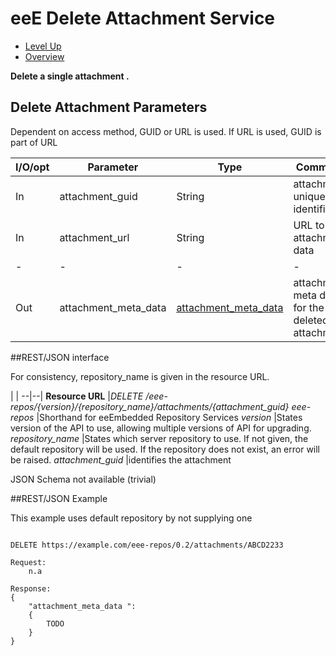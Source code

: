 # eeE Delete Attachment Service #

* [Level Up](../README.md)
* [Overview](./README.md)

**Delete a single attachment .**

## Delete Attachment Parameters

Dependent on access method, GUID or URL is used. If URL is used, GUID is part of URL

I/O/opt	| Parameter | Type | Comment |
--------|-----------|------|---------|
In  	|attachment_guid	|String	| attachment unique identifier 
In  	|attachment_url	|String	| URL to attachment data
-|-|-|-|-				
Out  	|attachment_meta_data	|[attachment_meta_data](./a_schemata/attachment_meta_data.md)	| attachment meta data for the deleted attachment


##REST/JSON interface

For consistency, repository_name is given in the resource URL. 

 | |
 --|--|
**Resource URL** 	|*DELETE /eee-repos/{version}/{repository_name}/attachments/{attachment_guid}*
*eee-repos*			|Shorthand for eeEmbedded Repository Services
*version*			|States version of the API to use, allowing multiple versions of API for upgrading.
*repository_name*	|States which server repository to use. If not given, the default repository will be used. If the repository does not exist, an error will be raised.
*attachment_guid*		|identifies the attachment


JSON Schema not available (trivial)

##REST/JSON Example

This example uses default repository by not supplying one
```

DELETE https://example.com/eee-repos/0.2/attachments/ABCD2233

Request:
	n.a

Response:
{
    "attachment_meta_data ":
    {
		TODO
    }
}


```
